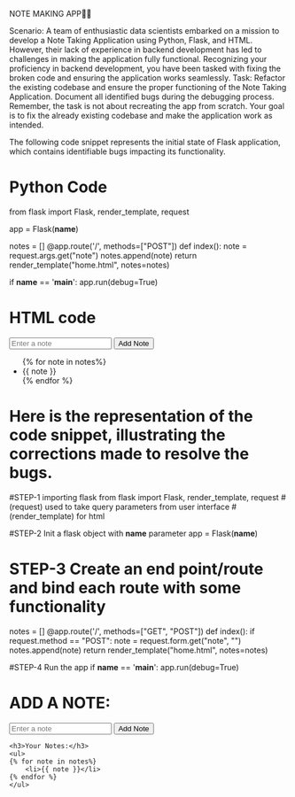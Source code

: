 NOTE MAKING APP✍🏻

Scenario:
A team of enthusiastic data scientists embarked on a mission to develop a Note Taking Application using Python, Flask, and HTML. However, their lack of experience in backend development has led to challenges in making the application fully functional. Recognizing your proficiency in backend development, you have been tasked with fixing the broken code and ensuring the application works seamlessly.
Task:
Refactor the existing codebase and ensure the proper functioning of the Note Taking Application. Document all identified bugs during the debugging process. Remember, the task is not about recreating the app from scratch. Your goal is to fix the already existing codebase and make the application work as intended.

The following code snippet represents the initial state of  Flask application, which contains identifiable bugs impacting its functionality.
# Python Code 

from flask import Flask, render_template, request 

app = Flask(__name__)

notes = []
@app.route('/', methods=["POST"])
def index():
        note = request.args.get("note")
        notes.append(note)
        return render_template("home.html", notes=notes)

if __name__ == '__main__':
    app.run(debug=True)


# HTML code
<!DOCTYPE html>
<html lang="en">
<head>
    <meta charset="UTF-8">
    <meta http-equiv="X-UA-Compatible" content="IE=edge">
    <meta name="viewport" content="width=device-width, initial-scale=1.0">
    <title>Document</title>
</head>
<body>
    <form action="">
        <input type="text" name="note" placeholder="Enter a note">
        <button>Add Note</button>
    </form>
    <ul>
    {% for note in notes%}
        <li>{{ note }}</li>
    {% endfor %}
    </ul>
    
</body>
</html>





# Here is the representation of the code snippet, illustrating the corrections made to resolve the bugs.

#STEP-1 importing flask
from flask import Flask, render_template, request # (request) used to take query parameters from user interface
                                                # (render_template) for html

#STEP-2 Init a flask object with __name__ parameter 
app = Flask(__name__)

# STEP-3 Create an end point/route and bind each route with some functionality
notes = []
@app.route('/', methods=["GET", "POST"])
def index():
    if request.method == "POST":
        note = request.form.get("note", "")
        notes.append(note)
    return render_template("home.html", notes=notes)

#STEP-4 Run the app
if __name__ == '__main__':
    app.run(debug=True)





<!DOCTYPE html>
<html lang="en">
<head>
    <meta charset="UTF-8">
    <meta http-equiv="X-UA-Compatible" content="IE=edge">
    <meta name="viewport" content="width=device-width, initial-scale=1.0">
    <title>Document</title>
</head>
<body>
    <h1> ADD A NOTE:</h1>
    <form action="/" method="POST">
        <input type="text" name="note" placeholder="Enter a note">
        <button type="submit">Add Note</button>
    </form>

    <h3>Your Notes:</h3>
    <ul>
    {% for note in notes%}
        <li>{{ note }}</li>
    {% endfor %}
    </ul>
    
</body>
</html>


